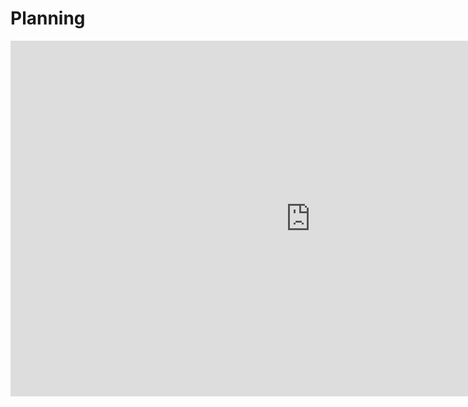 # Planning

<div class="iframeWrapper">
<iframe src="https://docs.google.com/presentation/d/e/2PACX-1vRqULLGmPxEwgXj4hrJE-JCvnolwG24ZFdmL9S8bbdyaM8c6Q2EDbG2VUnhbN-SAIzLrv8w_SRSo3N0/embed?start=false&loop=false&delayms=3000" frameborder="0" width="960" height="569" allowfullscreen="true" mozallowfullscreen="true" webkitallowfullscreen="true"></iframe>
</div>